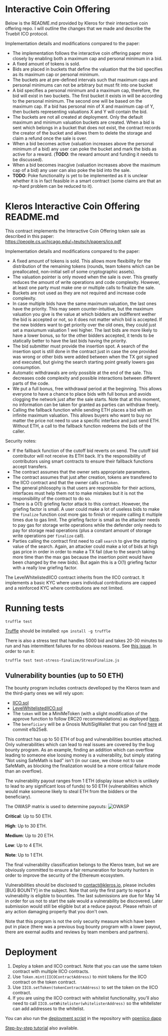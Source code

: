# Interactive Coin Offering
Below is the README.md provided by Kleros for their interactive coin offering repo.
I will outline the changes that we made and describe the Truebit ICO protocol.

Implementation details and modifications compared to the paper:
- The implementation follows the interactive coin offering paper more closely by enabling both a maximum cap and personal minimum in a bid.
- A fixed amount of tokens is sold.
- Bids are placed in buckets that define the valuation that the bid specifies as its maximum cap or personal minimum.
- The buckets are at pre-defined intervals such that maximum caps and personal minimums can not be arbitrary but must fit into one bucket
- A bid specifies a personal minimum and a maximum cap, therefore, the bid will exist in two buckets. The first bucket it exists in will be according to the personal minimum. The second one will be based on the maximum cap. If a bid has personal min of X and maximum cap of Y, then buckets representing valuations X and Y will contain the bid.
- The buckets are not all created at deployment. Only the default maximum and minimum valuation buckets are created. When a bid is sent which belongs in a bucket that does not exist, the contract records the creator of the bucket and allows them to delete the storage and claim a refund once the sale is over.
- When a bid becomes active (valuation increases above the personal minimum of a bid) any user can poke the bucket and mark the bids as active for a reward. (**TODO**: the reward amount and funding it needs to be discussed).
- When a bid becomes inacgive (valuation increases above the maximum cap of a bid) any user can also poke the bid into the sale.
- **TODO**: Poke functionality is yet to be implemented as it is unclear whether it is in fact feasible in a smart contract (some claims are that an np-hard problem can be reduced to it).


# Kleros Interactive Coin Offering README.md
This contract implements the Interactive Coin Offering token sale as described in this paper:
https://people.cs.uchicago.edu/~teutsch/papers/ico.pdf

Implementation details and modifications compared to the paper:
- A fixed amount of tokens is sold. This allows more flexibility for the distribution of the remaining tokens (rounds, team tokens which can be preallocated, non-initial sell of some cryptographic assets).
- The valuation pointer is only moved when the sale is over. This greatly reduces the amount of write operations and code complexity. However, at least one party must make one or multiple calls to finalize the sale.
- Buckets are not used as they are not required and increase code complexity.
- In case multiple bids have the same maximum valuation, the last ones have the priority. This may seem counter-intuitive, but the maximum valuation you give is the value at which bidders are indifferent wether the bid is accepted or not, so it does not matter which bid is accepted. If the new bidders want to get priority over the old ones, they could just set a maxiumum valuation 1 wei higher. The last bids are more likely to have a lower bonus, so for the other bidders accepted, it tends to be statically better to have the last bids having the priority.
- The bid submitter must provide the insertion spot. A search of the insertion spot is still done in the contract just in case the one provided was wrong or other bids were added between when the TX got signed and executed, but giving the search starting point greatly lowers gas consumption.
- Automatic withdrawals are only possible at the end of the sale. This decreases code complexity and possible interactions between different parts of the code.
- We put a full bonus, free withdrawal period at the beginning. This allows everyone to have a chance to place bids with full bonus and avoids clogging the network just after the sale starts. Note that at this moment, no information can be taken for granted as parties can withdraw freely.
- Calling the fallback function while sending ETH places a bid with an infinite maximum valuation. This allows buyers who want to buy no matter the price not need to use a specific interface and just send ETH. Without ETH, a call to the fallback function redeems the bids of the caller.

Security notes:
- If the fallback function of the cutoff bid reverts on send. The cutoff bid contributor will not receive its ETH back. It's the responsibility of contributors using smart contracts to ensure their fallback functions accept transfers.
- The contract assumes that the owner sets appropriate parameters.
- The contract assumes that just after creation, tokens are transfered to the IICO contract and that the owner calls `setToken`.
- The general philosophy is that users are responsible for their actions, interfaces must help them not to make mistakes but it is not the responsibility of the contract to do so.
- There is a O(1) griefing factor attack to this contract. However, the griefing factor is small. A user could make a lot of useless bids to make the `finalize` function cost more gas to finish or require calling it multiple times due to gas limit.
The griefing factor is small as the attacker needs to pay gas for storage write operations while the defender only needs to pay for storage read operations (plus a constant amount of storage write operations per `finalize` call).
- Parties calling the contract first need to call `search` to give the starting value of the search. Again, an attacker could make a lot of bids at high gas price in order in order to make a TX fail (due to the search taking more time than the max gas because the insertion point would have been changed by the new bids). But again this is a O(1) griefing factor with a really low griefing factor.

The LevelWhitelistedIICO contract inherits from the IICO contract. It implements a basic KYC where users individual contributions are capped and a reinforced KYC where contributions are not limited.


# Running tests

`truffle test`

[Truffle](http://truffleframework.com/) should be installed: `npm install -g truffle`

There is also a stress test that handles 5000 bid and takes 20-30 minutes to run and has intermittent failures for no obvious reasons. See [this issue](https://github.com/kleros/openiico-contract/pull/30). In order to run it:

`truffle test test-stress-finalize/StressFinalize.js`


## Vulnerability bounties (up to 50 ETH)

The bounty program includes contracts develloped by the Kleros team and the third-party ones we will rely upon:
- [IICO.sol](https://github.com/kleros/openiico-contract/blob/master/contracts/IICO.sol)
- [LevelWhitelistedIICO.sol](https://github.com/kleros/openiico-contract/blob/master/contracts/LevelWhitelistedIICO.sol)
- The `token` will be a MiniMeToken (with a slight modification of the approve function to follow ERC20 recommendations) as deployed [here](https://etherscan.io/address/0x93ED3FBe21207Ec2E8f2d3c3de6e058Cb73Bc04d#code).
- The `beneficiary` will be a Gnosis MultiSigWallet that you can find [here](https://github.com/gnosis/MultiSigWallet/blob/master/contracts/MultiSigWallet.sol) at commit e1b25e8.

This contract has up to 50 ETH of bug and vulnerabilities bounties attached.
Only vulnerabilities which can lead to real issues are covered by the bug bounty program. As an example, finding an addition which can overflow leading to someone else loosing money is a vulnerability, but simply stating "Not using SafeMath is bad" isn't (in our case, we chose not to use SafeMath, as blocking the finalization would be a more critical failure mode than an overflow).

The vulnerability payout ranges from 1 ETH (display issue which is unlikely to lead to any significant loss of funds) to 50 ETH (vulnerabilities which would make someone likely to steal ETH from the bidders or the beneficiary).

The OWASP matrix is used to determine payouts:
![OWASP](https://raw.githubusercontent.com/kleros/openiico-contract/master/owasp.png "OWASP")

**Critical**: Up to 50 ETH.

**High**: Up to 30 ETH.

**Medium**: Up to 20 ETH.

**Low**: Up to 4 ETH.

**Note**: Up to 1 ETH.

The final vulnerability classification belongs to the Kleros team, but we are obviously committed to ensure a fair remuneration for bounty hunters in order to improve the security of the Ethereum ecosystem.

Vulnerabilities should be disclosed to contact@kleros.io, please includes [BUG BOUNTY] in the subject. Note that only the first party to report a vulnerabilty is eligible to bounties. The last submissions are due for May 14 in order for us not to start the sale would a vulnerability be discovered. Later submission would still be eligible but at a reduce payout.
Please refrain of any action damaging property that you don't own.

Note that this program is not the only security measure which have been put in place (there was a previous bug bounty program with a lower payout, there are exernal audits and reviews by team members and partners).

# Deployment

1. Deploy a token and IICO contract. Note that you can use the same token contract with multiple IICO contracts.
2. Use `Token.mint(IICOContractAddress)` to mint tokens for the IICO contract on the token contract.
3. Use `IICO.setToken(tokenContractAddress)` to set the token on the IICO contract.
4. If you are using the IICO contract with whitelist functionality, you'll also need to call `IICO.setWhitelister(whitelisterAddress)` so the whitelister can add addresses to the whitelist.

You can also run the [deployment script](https://github.com/kleros/openiico/blob/develop/src/scripts/set-up-sale.js) in the repository with [openiico dapp](https://github.com/kleros/openiico)

[Step-by-step tutorial](https://steemit.com/kleros/@genesisre/kleros-interactive-ico-iico-deploy-your-version-and-try-it-out) also available.
